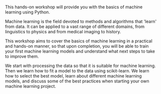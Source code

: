 This hands-on workshop will provide you with the basics of machine learning using Python.

Machine learning is the field devoted to methods and algorithms that 'learn' from data. 
It can be applied to a vast range of different domains, from linguistics to physics and from medical imaging to history.

This workshop aims to cover the basics of machine learning in a practical and hands-on manner, 
so that upon completion, you will be able to train your first machine learning models and understand what next steps to take to improve them.

We start with processing the data so that it is suitable for machine learning.
Then we learn how to fit a model to the data using scikit-learn.
We learn how to select the best model, learn about different machine learning models,
and discuss some of the best practices when starting your own machine learning project.
